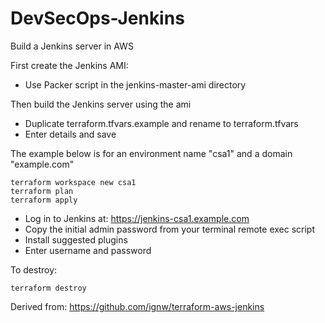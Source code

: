 # DevSecOps-Jenkins

Build a Jenkins server in AWS

First create the Jenkins AMI:

* Use Packer script in the jenkins-master-ami directory

Then build the Jenkins server using the ami

* Duplicate terraform.tfvars.example and rename to terraform.tfvars
* Enter details and save

The example below is for an environment name "csa1" and a domain "example.com"

```
terraform workspace new csa1
terraform plan
terraform apply
```
* Log in to Jenkins at: https://jenkins-csa1.example.com
* Copy the initial admin password from your terminal remote exec script
* Install suggested plugins
* Enter username and password

To destroy:
```
terraform destroy
```

Derived from: https://github.com/ignw/terraform-aws-jenkins
